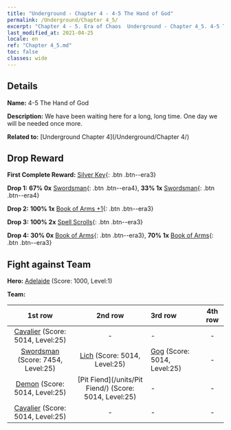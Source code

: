 ```yaml
---
title: "Underground - Chapter 4 - 4-5 The Hand of God"
permalink: /Underground/Chapter 4_5/
excerpt: "Chapter 4 - 5. Era of Chaos  Underground - Chapter 4_5. 4-5 The Hand of God"
last_modified_at: 2021-04-25
locale: en
ref: "Chapter 4_5.md"
toc: false
classes: wide
---
```


## Details

 **Name:** 4-5 The Hand of God

 **Description:** We have been waiting here for a long, long time. One day we will be needed once more.

 **Related to:** [Underground Chapter 4](/Underground/Chapter 4/)

## Drop Reward

 **First Complete Reward:** [Silver Key](/Items/con_693/){: .btn .btn--era3}

 **Drop 1:** **67% 0x** [Swordsman](/Items/unt_193/){: .btn .btn--era4}, **33% 1x** [Swordsman](/Items/unt_193/){: .btn .btn--era4}

 **Drop 2:** **100% 1x** [Book of Arms +1](/Items/mat_25/){: .btn .btn--era3}

 **Drop 3:** **100% 2x** [Spell Scrolls](/Items/con_694/){: .btn .btn--era3}

 **Drop 4:** **30% 0x** [Book of Arms](/Items/mat_18/){: .btn .btn--era3}, **70% 1x** [Book of Arms](/Items/mat_18/){: .btn .btn--era3}


## Fight against Team
 **Hero:** [Adelaide](/heroes/Adelaide/) (Score: 1000, Level:1)

 **Team:**


  | 1st row | 2nd row | 3rd row | 4th row |
  |:----:|:----:|:----|:----:|
  | [Cavalier](/units/Cavalier/) (Score: 5014, Level:25)  | - | - | - |
  | [Swordsman](/units/Swordsman/) (Score: 7454, Level:25)  | [Lich](/units/Lich/) (Score: 5014, Level:25)  | [Gog](/units/Gog/) (Score: 5014, Level:25)  | - |
  | [Demon](/units/Demon/) (Score: 5014, Level:25)  | [Pit Fiend](/units/Pit Fiend/) (Score: 5014, Level:25)  | - | - |
  | [Cavalier](/units/Cavalier/) (Score: 5014, Level:25)  | - | - | - |


